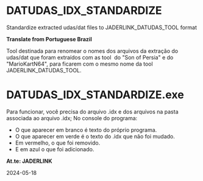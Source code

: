 # DATUDAS_IDX_STANDARDIZE

Standardize extracted udas/dat files to JADERLINK_DATUDAS_TOOL format

**Translate from Portuguese Brazil**

Tool destinada para renomear o nomes dos arquivos da extração do udas/dat que foram extraídos com as tool  do "Son of Persia" e do "MarioKartN64", para ficarem com o mesmo nome da tool JADERLINK_DATUDAS_TOOL.

# DATUDAS_IDX_STANDARDIZE.exe
Para funcionar, você precisa do arquivo .idx e dos arquivos na pasta associada ao arquivo .idx;
No console do programa:

* O que aparecer em branco é texto do próprio programa.
* O que aparecer em verde é o texto do .idx que não foi mudado.
* Em vermelho, o que foi removido.
* E em azul o que foi adicionado.

**At.te: JADERLINK**

2024-05-18